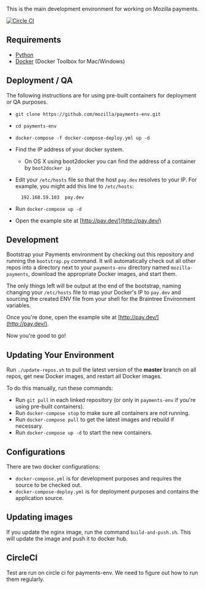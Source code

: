 This is the main development environment for working on Mozilla payments.

[![Circle CI](https://circleci.com/gh/mozilla/payments-env.svg?style=svg)](https://circleci.com/gh/mozilla/payments-env)

## Requirements

* [Python](https://www.python.org/)
* [Docker](https://www.docker.com/toolbox) (Docker Toolbox for Mac/Windows)

## Deployment / QA

The following instructions are for using pre-built
containers for deployment or QA purposes.

* `git clone https://github.com/mozilla/payments-env.git`
* `cd payments-env`
* `docker-compose -f docker-compose-deploy.yml up -d`
* Find the IP address of your docker system.
  * On OS X using boot2docker you can find the address of a container by `boot2docker ip`
* Edit your `/etc/hosts` file so that the host `pay.dev` resolves to your IP.
  For example, you might add this line to `/etc/hosts`:

        192.168.59.103  pay.dev

* Run `docker-compose up -d`
* Open the example site at
  [http://pay.dev/](http://pay.dev/)

## Development

Bootstrap your Payments environment by checking out this repository and running
the `bootstrap.py` command. It will automatically check out all other repos
into a directory next to your `payments-env` directory named
`mozilla-payments`, download the appropriate Docker images, and start them.

The only things left will be output at the end of the bootstrap, naming
changing your `/etc/hosts` file to map your Docker's IP to `pay.dev` and
sourcing the created ENV file from your shell for the Braintree Environment
variables.

Once you're done, open the example site at [http://pay.dev/](http://pay.dev/).

Now you're good to go!

## Updating Your Environment

Run `./update-repos.sh` to pull the latest version of the **master** branch
on all repos, get new Docker images, and restart all Docker images.

To do this manually, run these commands:

* Run `git pull` in each linked repository (or only in `payments-env` if
  you're using pre-built containers).
* Run `docker-compose stop` to make sure all containers are not running.
* Run `docker-compose pull` to get the latest images and rebuild if necessary.
* Run `docker-compose up -d` to start the new containers.

## Configurations

There are two docker configurations:
* `docker-compose.yml` is for development purposes and requires the source to be checked out.
* `docker-compose-deploy.yml` is for deployment purposes and contains the application source.

## Updating images
If you update the nginx image, run the command `build-and-push.sh`. This will update the image and push it to docker hub.

## CircleCI
Test are run on circle ci for payments-env. We need to figure out how to run
them regularly.
